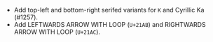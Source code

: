  * Add top-left and bottom-right serifed variants for `K` and Cyrillic Ka (#1257).
 * Add LEFTWARDS ARROW WITH LOOP (`U+21AB`) and RIGHTWARDS ARROW WITH LOOP (`U+21AC`).